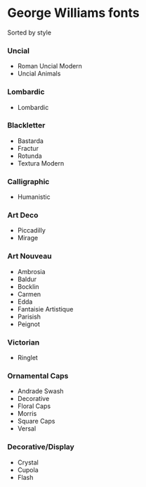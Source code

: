 # George Williams fonts

Sorted by style

### Uncial

* Roman Uncial Modern
* Uncial Animals

### Lombardic

* Lombardic

### Blackletter

* Bastarda
* Fractur
* Rotunda
* Textura Modern

### Calligraphic

* Humanistic

### Art Deco

* Piccadilly
* Mirage

### Art Nouveau

* Ambrosia
* Baldur
* Bocklin
* Carmen
* Edda
* Fantaisie Artistique
* Parisish
* Peignot

### Victorian

* Ringlet

### Ornamental Caps

* Andrade Swash
* Decorative
* Floral Caps
* Morris
* Square Caps
* Versal

### Decorative/Display

* Crystal
* Cupola
* Flash
